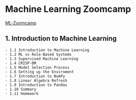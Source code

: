 # Machine Learning Zoomcamp
[ML-Zoomcamp](https://github.com/alexeygrigorev/mlbookcamp-code/tree/master/course-zoomcamp)
## 1. Introduction to Machine Learning
	- 1.1 Introduction to Machine Learning
	- 1.2 ML vs Rule-Based Systems
	- 1.3 Supervised Machine Learning
	- 1.4 CRISP-DM
	- 1.5 Model Selection Process
	- 1.6 Setting up the Enviroment
	- 1.7 Introduction to NumPy
	- 1.8 Linear Algebra Refresh
	- 1.9 Introduction to Pandas
	- 1.10 Summary
	- 1.11 Homework